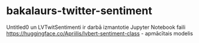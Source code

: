 # bakalaurs-twitter-sentiment
Untitled0 un LVTwitSentimenti ir darbā izmantotie Jupyter Notebook faili
https://huggingface.co/Apriilis/lvbert-sentiment-class - apmācītais modelis
